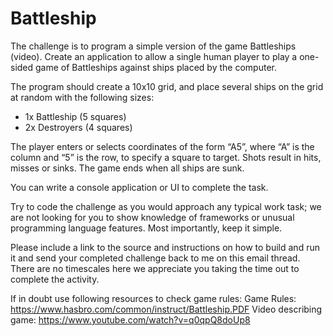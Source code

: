 # Battleship

The challenge is to program a simple version of the game Battleships (video). Create an application to allow a single human player to play a one-sided game of Battleships against ships placed by the computer.

The program should create a 10x10 grid, and place several ships on the grid at random with the following sizes:

* 1x Battleship (5 squares)
* 2x Destroyers (4 squares)

The player enters or selects coordinates of the form “A5”, where “A” is the column and “5” is the row, to specify a square to target. Shots result in hits, misses or sinks. The game ends when all ships are sunk.

You can write a console application or UI to complete the task.

Try to code the challenge as you would approach any typical work task; we are not looking for you to show knowledge of frameworks or unusual programming language features. Most importantly, keep it simple. 

Please include a link to the source and instructions on how to build and run it and send your completed challenge back to me on this email thread. There are no timescales here we appreciate you taking the time out to complete the activity.

If in doubt use following resources to check game rules:
Game Rules: https://www.hasbro.com/common/instruct/Battleship.PDF
Video describing game: https://www.youtube.com/watch?v=q0qpQ8doUp8